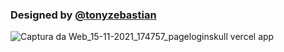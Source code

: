 ### Designed by [@tonyzebastian](https://www.figma.com/@tonyzebastian)

![Captura da Web_15-11-2021_174757_pageloginskull vercel app](https://user-images.githubusercontent.com/79323700/141851663-097a096e-8d37-4c50-a2c6-7eddc6b9d06d.jpeg)
